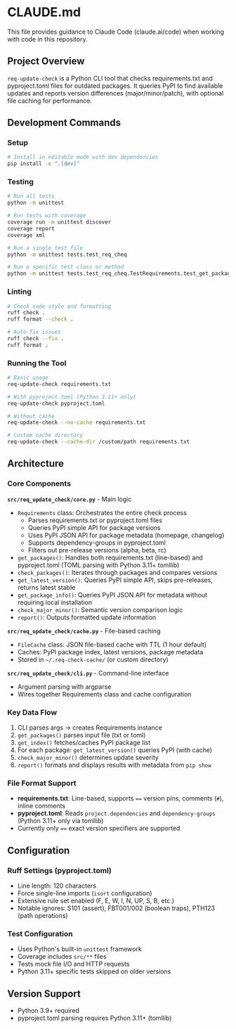 # CLAUDE.md

This file provides guidance to Claude Code (claude.ai/code) when working with code in this repository.

## Project Overview

`req-update-check` is a Python CLI tool that checks requirements.txt and pyproject.toml files for outdated packages. It queries PyPI to find available updates and reports version differences (major/minor/patch), with optional file caching for performance.

## Development Commands

### Setup
```bash
# Install in editable mode with dev dependencies
pip install -e ".[dev]"
```

### Testing
```bash
# Run all tests
python -m unittest

# Run tests with coverage
coverage run -m unittest discover
coverage report
coverage xml

# Run a single test file
python -m unittest tests.test_req_cheq

# Run a specific test class or method
python -m unittest tests.test_req_cheq.TestRequirements.test_get_packages
```

### Linting
```bash
# Check code style and formatting
ruff check .
ruff format --check .

# Auto-fix issues
ruff check --fix .
ruff format .
```

### Running the Tool
```bash
# Basic usage
req-update-check requirements.txt

# With pyproject.toml (Python 3.11+ only)
req-update-check pyproject.toml

# Without cache
req-update-check --no-cache requirements.txt

# Custom cache directory
req-update-check --cache-dir /custom/path requirements.txt
```

## Architecture

### Core Components

**`src/req_update_check/core.py`** - Main logic
- `Requirements` class: Orchestrates the entire check process
  - Parses requirements.txt or pyproject.toml files
  - Queries PyPI simple API for package versions
  - Uses PyPI JSON API for package metadata (homepage, changelog)
  - Supports dependency-groups in pyproject.toml
  - Filters out pre-release versions (alpha, beta, rc)
- `get_packages()`: Handles both requirements.txt (line-based) and pyproject.toml (TOML parsing with Python 3.11+ tomllib)
- `check_packages()`: Iterates through packages and compares versions
- `get_latest_version()`: Queries PyPI simple API, skips pre-releases, returns latest stable
- `get_package_info()`: Queries PyPI JSON API for metadata without requiring local installation
- `check_major_minor()`: Semantic version comparison logic
- `report()`: Outputs formatted update information

**`src/req_update_check/cache.py`** - File-based caching
- `FileCache` class: JSON file-based cache with TTL (1 hour default)
- Caches: PyPI package index, latest versions, package metadata
- Stored in `~/.req-check-cache/` (or custom directory)

**`src/req_update_check/cli.py`** - Command-line interface
- Argument parsing with argparse
- Wires together Requirements class and cache configuration

### Key Data Flow
1. CLI parses args → creates Requirements instance
2. `get_packages()` parses input file (txt or toml)
3. `get_index()` fetches/caches PyPI package list
4. For each package: `get_latest_version()` queries PyPI (with cache)
5. `check_major_minor()` determines update severity
6. `report()` formats and displays results with metadata from `pip show`

### File Format Support
- **requirements.txt**: Line-based, supports `==` version pins, comments (`#`), inline comments
- **pyproject.toml**: Reads `project.dependencies` and `dependency-groups` (Python 3.11+ only via tomllib)
- Currently only `==` exact version specifiers are supported

## Configuration

### Ruff Settings (pyproject.toml)
- Line length: 120 characters
- Force single-line imports (`isort` configuration)
- Extensive rule set enabled (F, E, W, I, N, UP, S, B, etc.)
- Notable ignores: S101 (assert), FBT001/002 (boolean traps), PTH123 (path operations)

### Test Configuration
- Uses Python's built-in `unittest` framework
- Coverage includes `src/**` files
- Tests mock file I/O and HTTP requests
- Python 3.11+ specific tests skipped on older versions

## Version Support
- Python 3.9+ required
- pyproject.toml parsing requires Python 3.11+ (tomllib)
